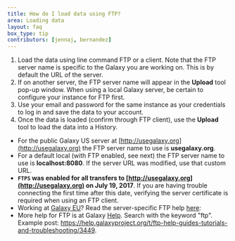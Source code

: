 ```yaml
---
title: How do I load data using FTP?
area: Loading data
layout: faq
box_type: tip
contributors: [jennaj, bernandez]
---
```


1. Load the data using line command FTP or a client. Note that the FTP server name is specific to the Galaxy you are working on. This is by default the URL of the server.
2. If on another server, the FTP server name will appear in the **Upload** tool pop-up window. When using a local Galaxy server, be certain to configure your instance for FTP first.
4. Use your email and password for the same instance as your credentials to log in and save the data to your account.
5. Once the data is loaded (confirm through FTP client), use the **Upload** tool to load the data into a History.

 - For the public Galaxy US server at [http://usegalaxy.org](http://usegalaxy.org) the FTP server name to use is **usegalaxy.org**.
 - For a default local (with FTP enabled, see next) the FTP server name to use is **localhost:8080**. If the server URL was modified, use that custom URL.
 - **`FTPS` was enabled for all transfers to [http://usegalaxy.org](http://usegalaxy.org) on July 19, 2017**. If you are having trouble connecting the first      time after this date, verifying the server certificate is required when using an FTP client.
 - Working at [Galaxy EU](https://usegalaxy.eu)? Read the server-specific FTP help [here](https://galaxyproject.eu/ftp/):
 - More help for FTP is at Galaxy [Help](https://help.galaxyproject.org). Search with the keyword "ftp". Example post: https://help.galaxyproject.org/t/ftp-help-guides-tutorials-and-troubleshooting/3449.
